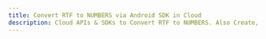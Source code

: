 ---title: Convert RTF to NUMBERS via Android SDK in Clouddescription: Cloud APIs & SDKs to Convert RTF to NUMBERS. Also Create, Edit & Render Microsoft Word & OpenOffice documents in the Cloud.---